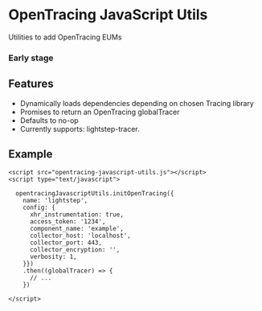 # OpenTracing JavaScript Utils

Utilities to add OpenTracing EUMs

### Early stage

## Features
* Dynamically loads dependencies depending on chosen Tracing library
* Promises to return an OpenTracing globalTracer
* Defaults to no-op
* Currently supports: lightstep-tracer.

## Example

```
<script src="opentracing-javascript-utils.js"></script>
<script type="text/javascript">

  opentracingJavascriptUtils.initOpenTracing({
    name: 'lightstep',
    config: {
      xhr_instrumentation: true,
      access_token: '1234',
      component_name: 'example',
      collector_host: 'localhost',
      collector_port: 443,
      collector_encryption: '',
      verbosity: 1,
    }})
    .then((globalTracer) => {
      // ...
    })

</script>
```
